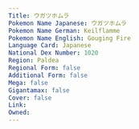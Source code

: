 ```yaml
---
﻿Title: ウガツホムラ
Pokemon Name Japanese: ウガツホムラ
Pokemon Name German: Keilflamme
Pokemon Name English: Gouging Fire
Language Card: Japanese
National Dex Number: 1020
Region: Paldea
Regional Form: false
Additional Form: false
Mega: false
Gigantamax: false
Cover: false
Link: 
Owned: 
---
```

